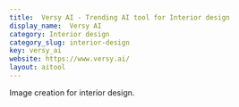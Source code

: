 ```yaml
---
title:  Versy AI - Trending AI tool for Interior design
display_name:  Versy AI
category: Interior design
category_slug: interior-design
key: versy_ai
website: https://www.versy.ai/
layout: aitool
---
```


Image creation for interior design.
